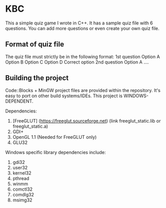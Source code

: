 # KBC
This a simple quiz game I wrote in C++. It has a sample quiz file with 6 questions. You can add more questions or even create your own quiz file.

## Format of quiz file
The quiz file must strictly be in the following format:
1st question
Option A
Option B
Option C
Option D
Correct option
2nd question
Option A
....

## Building the project
Code::Blocks + MinGW project files are provided within the repository. It's easy to port on other build systems/IDEs.
This project is WINDOWS-DEPENDENT.

Dependencies:
1. [FreeGLUT] (https://freeglut.sourceforge.net) (link freeglut_static.lib or freeglut_static.a)
2. GDI+
3. OpenGL 1.1 (Needed for FreeGLUT only)
4. GLU32

Windows specific library dependencies include:
1. gdi32
2. user32
3. kernel32
4. pthread
5. winmm
6. comctl32
7. comdlg32
8. msimg32

